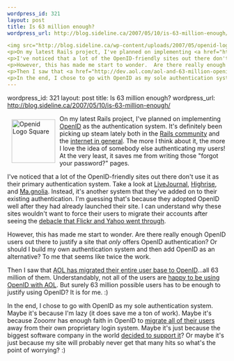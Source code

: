 ```yaml
--- 
wordpress_id: 321
layout: post
title: Is 63 million enough?
wordpress_url: http://blog.sideline.ca/2007/05/10/is-63-million-enough/

<img src="http://blog.sideline.ca/wp-content/uploads/2007/05/openid-logo-square.png" alt="Openid Logo Square" height="100" width="100" align="left" hspace="10" vspace="10">
<p>On my latest Rails project, I've planned on implementing <a href="http://openid.net/" title="OpenID: an actually distributed identity system">OpenID</a> as the authentication system.  It's definitely been picking up steam lately both in the <a href="http://72.14.253.104/search?q=cache:U1E1_gBCiWUJ:www.loudthinking.com/arc/000604.html+37+signals+openid&amp;hl=en&amp;ct=clnk&amp;cd=4" title="OpenID makes web identities real and appealing (Loud Thinking)">Rails community</a> and the <a href="http://kveton.com/blog/2006/12/05/openid-growing-quickly/" title="Blog by Kveton &raquo; OpenID: Growing Quickly">internet in general</a>.  The more I think about it, the more I love the idea of somebody else authenticating my users!  At the very least, it saves me from writing those "forgot your password?" pages.</p>
<p>I've noticed that a lot of the OpenID-friendly sites out there don't use it as their primary authentication system.  Take a look at <a href="http://www.livejournal.com/openid/" title="OpenID">LiveJournal</a>, <a href="https://jf.highrisehq.com/login">Highrise</a>, and <a href="http://ma.gnolia.com/signin" title="Ma.gnolia.com - Find Web Sites &amp; Build Community Online">Ma.gnolia</a>.  Instead, it's another system that they've added on to their existing authentication.  I'm guessing that's because they adopted OpenID well after they had already launched their site.  I can understand why these sites wouldn't want to force their users to migrate their accounts after seeing the <a href="http://www.wired.com/techbiz/media/news/2005/08/68654" title="Flickr Fans to Yahoo: Flick Off! -">debacle that Flickr and Yahoo went through</a>.</p>
<p>However, this has made me start to wonder.  Are there really enough OpenID users out there to justify a site that <em>only</em> offers OpenID authentication?  Or should I build my own authentication system and then add OpenID as an alternative?  To me that seems like twice the work.</p>
<p>Then I saw that <a href="http://dev.aol.com/aol-and-63-million-openids" title="AOL and 63 Million OpenIDs | dev.aol.com">AOL has migrated their entire user base to OpenID</a>...all 63 million of them.  Understandably, not all of the users are <a href="http://connectid.blogspot.com/2007/02/please-delete-my-aol-openid.html" title="ConnectID: Please delete my AOL OpenID">happy to be using OpenID with AOL</a>.  But surely 63 million possible users has to be enough to justify using OpenID?  It is for me.  :)</p>
<p>In the end, I chose to go with OpenID as my sole authentication system.  Maybe it's because I'm lazy (it does save me a ton of work).  Maybe it's because Zooomr has enough faith in OpenID to <a href="http://beta.zooomr.com/login" title="Zooomr :: Experience the World Through Photos">migrate all of their users</a> away from their own proprietary login system.  Maybe it's just because the biggest software company in the world <a href="http://thomashawk.com/2007/02/microsoft-to-support-openid-log-on.html" title="Thomas Hawk's Digital Connection: Microsoft to Support OpenID Log on System">decided to support it</a>?  Or maybe it's just because my site will probably never get that many hits so what's the point of worrying? :)</p>
--- 
```

wordpress_id: 321
layout: post
title: Is 63 million enough?
wordpress_url: http://blog.sideline.ca/2007/05/10/is-63-million-enough/

<img src="http://blog.sideline.ca/wp-content/uploads/2007/05/openid-logo-square.png" alt="Openid Logo Square" height="100" width="100" align="left" hspace="10" vspace="10">
<p>On my latest Rails project, I've planned on implementing <a href="http://openid.net/" title="OpenID: an actually distributed identity system">OpenID</a> as the authentication system.  It's definitely been picking up steam lately both in the <a href="http://72.14.253.104/search?q=cache:U1E1_gBCiWUJ:www.loudthinking.com/arc/000604.html+37+signals+openid&amp;hl=en&amp;ct=clnk&amp;cd=4" title="OpenID makes web identities real and appealing (Loud Thinking)">Rails community</a> and the <a href="http://kveton.com/blog/2006/12/05/openid-growing-quickly/" title="Blog by Kveton &raquo; OpenID: Growing Quickly">internet in general</a>.  The more I think about it, the more I love the idea of somebody else authenticating my users!  At the very least, it saves me from writing those "forgot your password?" pages.</p>
<p>I've noticed that a lot of the OpenID-friendly sites out there don't use it as their primary authentication system.  Take a look at <a href="http://www.livejournal.com/openid/" title="OpenID">LiveJournal</a>, <a href="https://jf.highrisehq.com/login">Highrise</a>, and <a href="http://ma.gnolia.com/signin" title="Ma.gnolia.com - Find Web Sites &amp; Build Community Online">Ma.gnolia</a>.  Instead, it's another system that they've added on to their existing authentication.  I'm guessing that's because they adopted OpenID well after they had already launched their site.  I can understand why these sites wouldn't want to force their users to migrate their accounts after seeing the <a href="http://www.wired.com/techbiz/media/news/2005/08/68654" title="Flickr Fans to Yahoo: Flick Off! -">debacle that Flickr and Yahoo went through</a>.</p>
<p>However, this has made me start to wonder.  Are there really enough OpenID users out there to justify a site that <em>only</em> offers OpenID authentication?  Or should I build my own authentication system and then add OpenID as an alternative?  To me that seems like twice the work.</p>
<p>Then I saw that <a href="http://dev.aol.com/aol-and-63-million-openids" title="AOL and 63 Million OpenIDs | dev.aol.com">AOL has migrated their entire user base to OpenID</a>...all 63 million of them.  Understandably, not all of the users are <a href="http://connectid.blogspot.com/2007/02/please-delete-my-aol-openid.html" title="ConnectID: Please delete my AOL OpenID">happy to be using OpenID with AOL</a>.  But surely 63 million possible users has to be enough to justify using OpenID?  It is for me.  :)</p>
<p>In the end, I chose to go with OpenID as my sole authentication system.  Maybe it's because I'm lazy (it does save me a ton of work).  Maybe it's because Zooomr has enough faith in OpenID to <a href="http://beta.zooomr.com/login" title="Zooomr :: Experience the World Through Photos">migrate all of their users</a> away from their own proprietary login system.  Maybe it's just because the biggest software company in the world <a href="http://thomashawk.com/2007/02/microsoft-to-support-openid-log-on.html" title="Thomas Hawk's Digital Connection: Microsoft to Support OpenID Log on System">decided to support it</a>?  Or maybe it's just because my site will probably never get that many hits so what's the point of worrying? :)</p>
